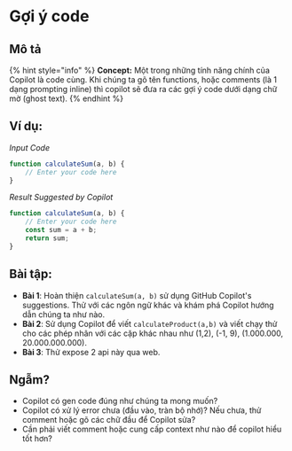 # Gợi ý code

## Mô tả

{% hint style="info" %}
**Concept:** Một trong những tính năng chính của Copilot là code cùng. Khi chúng ta gõ tên functions, hoặc comments (là 1 dạng prompting inline) thì copilot sẽ đưa ra các gợi ý code dưới dạng chữ mờ (ghost text).
{% endhint %}

## **Ví dụ:**

_Input Code_

```javascript
function calculateSum(a, b) {
    // Enter your code here
}
```

_Result Suggested by Copilot_

```javascript
function calculateSum(a, b) {
    // Enter your code here
    const sum = a + b;
    return sum;
}
```

## Bài tập:

* **Bài 1**: Hoàn thiện `calculateSum(a, b)` sử dụng GitHub Copilot's suggestions. Thử với các ngôn ngữ khác và khám phá Copilot hướng dẫn chúng ta như nào.
* **Bài 2**: Sử dụng Copilot để viết `calculateProduct(a,b)`  và viết chạy thử cho các phép nhân với các cặp khác nhau như (1,2), (-1, 9), (1.000.000, 20.000.000.000).
* **Bài 3**: Thử expose 2 api này qua web.  &#x20;

## Ngẫm?

* Copilot có gen code đúng như chúng ta mong muốn?
* Copilot có xử lý error chưa (đầu vào, tràn bộ nhớ)? Nếu chưa, thử comment hoặc gõ các chữ đầu để Copilot sửa?
* Cần phải viết comment hoặc cung cấp context như nào để copilot hiểu tốt hơn?
